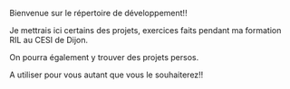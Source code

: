 Bienvenue sur le répertoire de développement!!

Je mettrais ici certains des projets, exercices faits pendant ma formation RIL au CESI de Dijon.

On pourra également y trouver des projets persos.

A utiliser pour vous autant que vous le souhaiterez!!
